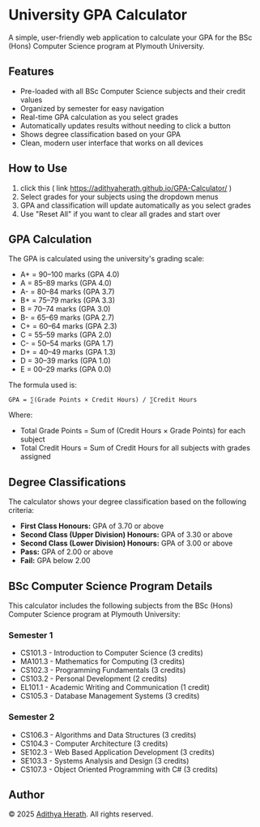 # University GPA Calculator

A simple, user-friendly web application to calculate your GPA for the BSc (Hons) Computer Science program at Plymouth University.

## Features

- Pre-loaded with all BSc Computer Science subjects and their credit values
- Organized by semester for easy navigation
- Real-time GPA calculation as you select grades
- Automatically updates results without needing to click a button
- Shows degree classification based on your GPA
- Clean, modern user interface that works on all devices

## How to Use

1. click this ( link https://adithyaherath.github.io/GPA-Calculator/ )
2. Select grades for your subjects using the dropdown menus
3. GPA and classification will update automatically as you select grades
4. Use "Reset All" if you want to clear all grades and start over

## GPA Calculation

The GPA is calculated using the university's grading scale:

- A+ = 90–100 marks (GPA 4.0)
- A = 85–89 marks (GPA 4.0)
- A- = 80–84 marks (GPA 3.7)
- B+ = 75–79 marks (GPA 3.3)
- B = 70–74 marks (GPA 3.0)
- B- = 65–69 marks (GPA 2.7)
- C+ = 60–64 marks (GPA 2.3)
- C = 55–59 marks (GPA 2.0)
- C- = 50–54 marks (GPA 1.7)
- D+ = 40–49 marks (GPA 1.3)
- D = 30–39 marks (GPA 1.0)
- E = 00–29 marks (GPA 0.0)

The formula used is:
```
GPA = ∑(Grade Points × Credit Hours) / ∑Credit Hours
```

Where:
- Total Grade Points = Sum of (Credit Hours × Grade Points) for each subject
- Total Credit Hours = Sum of Credit Hours for all subjects with grades assigned

## Degree Classifications

The calculator shows your degree classification based on the following criteria:

- **First Class Honours:** GPA of 3.70 or above
- **Second Class (Upper Division) Honours:** GPA of 3.30 or above
- **Second Class (Lower Division) Honours:** GPA of 3.00 or above
- **Pass:** GPA of 2.00 or above
- **Fail:** GPA below 2.00

## BSc Computer Science Program Details

This calculator includes the following subjects from the BSc (Hons) Computer Science program at Plymouth University:

### Semester 1
- CS101.3 - Introduction to Computer Science (3 credits)
- MA101.3 - Mathematics for Computing (3 credits)
- CS102.3 - Programming Fundamentals (3 credits)
- CS103.2 - Personal Development (2 credits)
- EL101.1 - Academic Writing and Communication (1 credit)
- CS105.3 - Database Management Systems (3 credits)

### Semester 2
- CS106.3 - Algorithms and Data Structures (3 credits)
- CS104.3 - Computer Architecture (3 credits)
- SE102.3 - Web Based Application Development (3 credits)
- SE103.3 - Systems Analysis and Design (3 credits)
- CS107.3 - Object Oriented Programming with C# (3 credits)

## Author

© 2025 [Adithya Herath](https://github.com/AdithyaHerath). All rights reserved. 
